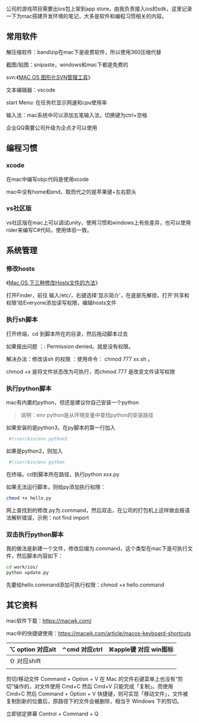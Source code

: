 公司的游戏项目需要出ios包上架到app store，由我负责接入ios的sdk，这里记录一下为mac搭建开发环境的笔记，大多是软件和编程习惯相关的内容。

## 常用软件

解压缩软件：bandizip在mac下是收费软件，所以使用360压缩代替

截图/贴图：snipaste，windows和mac下都是免费的

svn:《[MAC OS 图形化SVN管理工具](https://www.cnblogs.com/zhaoqingqing/p/3715941.html)》

文本编辑器：vscode

start Menu: 在任务栏显示网速和cpu使用率

输入法：mac系统中可以添加五笔输入法，切换键为ctrl+空格

企业QQ需要公司升级为企点才可以使用

## 编程习惯

### xcode

在mac中编写objc代码是使用xcode

mac中没有home和end，取而代之的是苹果键+左右箭头

### vs社区版

vs社区版在mac上可以调试unity，使用习惯和windows上有些差异，也可以使用rider来编写C#代码，使用体验一致。

## 系统管理

### 修改hosts

《[Mac OS 下三种修改Hosts文件的方法](https://blog.csdn.net/qq_41162289/article/details/80239468)》

打开Finder，前往 输入/etc/，右键选择'显示简介'，在底部先解锁，打开‘共享和权限’给Everyone添加读写权限，编辑hosts文件

### 执行sh脚本

打开终端，cd 到脚本所在的目录，然后拖动脚本过去

如果报出问题 ：: Permission denied。就是没有权限。

解决办法：修改该sh 的权限 ：使用命令： chmod 777 xx.sh 。

chmod +x 是将文件状态改为可执行，而chmod 777 是改变文件读写权限

### 执行python脚本

mac有内置的python，但还是建议你自己安装一个python

> 说明：env python是从环境变量中查找python的安装路径

如果安装的是python3，在py脚本的第一行加入

```sh
 #!/usr/bin/env python3
```

如果是python2，则加入

```sh
 #!/usr/bin/env python
```

在终端，cd到脚本所在路径，执行python xxx.py

如果无法运行脚本，则给py添加执行权限：

```sh
chmod +x hello.py
```

网上查找到的修改.py为.command，然后双击，在公司的打包机上这样做会报语法解析错误，示例：not find import

### 双击执行python脚本

我的做法是新建一个文件，修改后缀为.command，这个类型在mac下是可执行文件，然后脚本内容如下：

```sh
cd work/ios/
python update.py
```

先要给hello.command添加可执行权限：chmod +x hello.command



## 其它资料

mac软件下载：https://macwk.com/

mac中的快捷键使用：https://macwk.com/article/macos-keyboard-shortcuts

| ⌥ option 对应alt | ⌃cmd 对应ctrl | ⌘apple键 对应 win图标 |
| ---------------- | ------------- | --------------------- |
| ⇧ 对应shift      |               |                       |
|                  |               |                       |

剪切/移动文件 Command + Option + V
在 Mac 的文件右键菜单上也没有“剪切”操作的，对文件使用 Cmd+C 然后 Cmd+V 只能完成「复制」。而使用 Cmd+C 然后 Command + Option + V 快捷键，则可实现「移动文件」，文件被复制到新的位置后，原路径下的文件会被删除，相当于 Windows 下的剪切。

立即锁定屏幕 Control + Command + Q